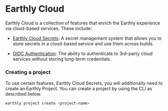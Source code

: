 # Earthly Cloud

Earthly Cloud is a collection of features that enrich the Earthly experience via cloud-based services. These include:

* [Earthly Cloud Secrets](./cloud-secrets.md): A secret management system that allows you to store secrets in a cloud-based service and use them across builds.

* [OIDC Authentication](./oidc.md): The ability to authenticate to 3rd-party cloud services without storing long-term credentials.

### Creating a project
To use certain features, Earthly Cloud Secrets, you will additionally need to create an Earthly Project. You can create a project by using the CLI as described below.
```bash
earthly project create <project-name>
```


